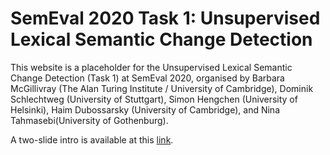 # SemEval 2020 Task 1: Unsupervised Lexical Semantic Change Detection

This website is a placeholder for the Unsupervised Lexical Semantic Change Detection (Task 1) at SemEval 2020, organised by Barbara McGillivray (The Alan Turing Institute / University of Cambridge), Dominik Schlechtweg (University of Stuttgart), Simon Hengchen (University of Helsinki), Haim Dubossarsky (University of Cambridge), and Nina Tahmasebi(University of Gothenburg).


A two-slide intro is available at this [link](https://docs.google.com/presentation/d/119kV4OqrRCHj3z8yp3GeRZiL99b1eMS8ZsZUExfwRlY/edit?usp=sharing).



